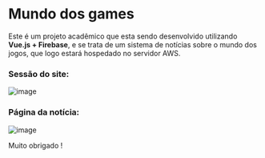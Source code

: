 <h1>Mundo dos games</h1>

Este é um projeto acadêmico que esta sendo desenvolvido utilizando <strong>Vue.js + Firebase</strong>, e se trata de um sistema de notícias sobre o mundo dos jogos, que logo estará hospedado no servidor AWS.

<h3>Sessão do site:</h3>

![image](https://user-images.githubusercontent.com/70349830/121115965-33c9bb00-c7ec-11eb-8ea1-19acda60c218.png)
<br>
<h3>Página da notícia:</h3>

![image](https://user-images.githubusercontent.com/70349830/121116204-873c0900-c7ec-11eb-9f1a-6b8ddf4aa5b0.png)



Muito obrigado !
